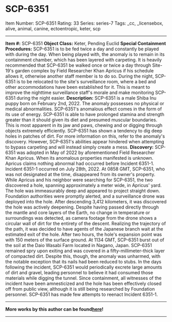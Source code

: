 # SCP-6351
Item Number: SCP-6351
Rating: 33
Series: series-7
Tags: _cc, _licensebox, alive, animal, canine, ectoentropic, keter, scp

---

**Item #:** SCP-6351
**Object Class:** Keter, Pending Euclid
**Special Containment Procedures:** SCP-6351 is to be fed twice a day and constantly be played with during the day. When being played with, the anomaly is to remain in its containment chamber, which has been layered with carpeting. It is heavily recommended that SCP-6351 be walked once or twice a day through Site-19's garden complex by Field Researcher Khan Apricus if his schedule allows it, otherwise another staff member is to do so.
During the night, SCP-6351 is to be relocated to the site's surveillance room, where a bed and other accommodations have been established for it. This is meant to improve the nighttime surveillance staff's morale and make monitoring SCP-6351 during the night easier.
**Description:** SCP-6351 is a male Shiba Inu puppy born on February 2nd, 2022. The anomaly possesses no physical or medical abnormalities. SCP-6351's anomalous effect comes in the form of its use of energy. SCP-6351 is able to have prolonged stamina and strength greater than it should given its diet and presumed muscular boundaries.
This is most apparent in its jaw and paws, chewing and or digging through objects extremely efficiently. SCP-6351 has shown a tendency to dig deep holes in patches of dirt. For more information on this, refer to the anomaly's discovery. However, SCP-6351's abilities appear hindered when attempting to bypass carpeting and will instead simply create a mess.
**Discovery:** SCP-6351 was adopted in May of 2022 by aforementioned Field Researcher Khan Apricus. When its anomalous properties manifested is unknown. Apricus claims nothing abnormal had occurred before Incident 6351-1.
Incident 6351-1 occurred on July 28th, 2022. At 0858 GMT, SCP-6351, who was not designated at the time, disappeared from its owner's property. While Apricus and his neighbor were searching for SCP-6351, the two discovered a hole, spanning approximately a meter wide, in Apricus' yard. The hole was immeasurably deep and appeared to project straight down.
Foundation authorities were promptly alerted, and a surveillance drone was deployed into the hole. After descending 3,412 kilometers, it was discovered the hole was actively deepening. Despite having passed directly through the mantle and core layers of the Earth, no change in temperature or surroundings was detected, as camera footage from the drone shows a circular wall of dirt for the entirety of the descent.
Realizing the trajectory of the path, it was decided to have agents of the Japanese branch wait at the estimated exit of the hole. After two hours, the hole's expansion point was with 150 meters of the surface ground. At 1134 GMT, SCP-6351 burst out of the soil at the Daio Wasabi Farm located in Nagano, Japan. SCP-6351 remained spry upon exiting and was covered in a fifty-millimeter-thick layer of compacted dirt. Despite this, though, the anomaly was unharmed, with the notable exception that its nails had been reduced to stubs.
In the days following the incident, SCP-6351 would periodically excrete large amounts of dirt and gravel, leading personnel to believe it had consumed those materials while digging the tunnel. Since containment, all witnesses of the incident have been amnesticized and the hole has been effectively closed off from public view, although it is still being researched by Foundation personnel. SCP-6351 has made few attempts to reenact Incident 6351-1.
* * *
**More works by this author can be found[here](https://scp-wiki.wikidot.com/drapricus-author-page)!**
* * *